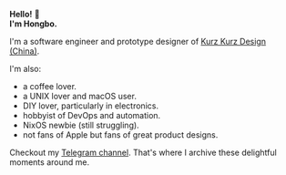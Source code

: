 **Hello!** 👋\
**I'm Hongbo.**

I'm a software engineer and prototype designer of [Kurz Kurz Design (China)](https://kkdesign.cn).

I'm also:
- a coffee lover.
- a UNIX lover and macOS user.
- DIY lover, particularly in electronics.
- hobbyist of DevOps and automation.
- NixOS newbie (still struggling).
- not fans of Apple but fans of great product designs.

Checkout my [Telegram channel](https://t.me/HongboChn). That's where I archive these delightful moments around me.
